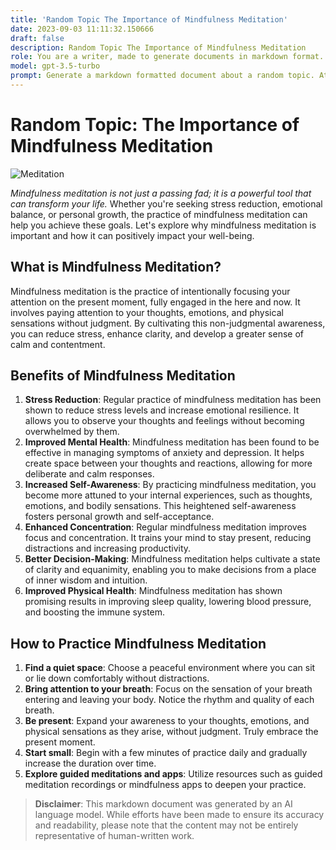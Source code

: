 ```yaml
---
title: 'Random Topic The Importance of Mindfulness Meditation'
date: 2023-09-03 11:11:32.150666
draft: false
description: Random Topic The Importance of Mindfulness Meditation
role: You are a writer, made to generate documents in markdown format. It is very important that all of the documents you generate are in valid markdown format.
model: gpt-3.5-turbo
prompt: Generate a markdown formatted document about a random topic. At the bottom, include a disclaimer explaining that the document was generated by you. The first line of the document should be the title. Make sure that the entire document is in proper markdown format, using a mix of various tags to make the document visually appealing.
---
```


# Random Topic: The Importance of Mindfulness Meditation

![Meditation](https://images.unsplash.com/photo-1556155094-44f6112e6556?ixid=MnwxMjA3fDB8MHxzZWFyY2h8MjZ8fG1pdGVkfGVufDB8fDB8fA%3D%3D&ixlib=rb-1.2.1&auto=format&fit=crop&w=500&q=60)

*Mindfulness meditation is not just a passing fad; it is a powerful tool that can transform your life.* Whether you're seeking stress reduction, emotional balance, or personal growth, the practice of mindfulness meditation can help you achieve these goals. Let's explore why mindfulness meditation is important and how it can positively impact your well-being.

## What is Mindfulness Meditation?

Mindfulness meditation is the practice of intentionally focusing your attention on the present moment, fully engaged in the here and now. It involves paying attention to your thoughts, emotions, and physical sensations without judgment. By cultivating this non-judgmental awareness, you can reduce stress, enhance clarity, and develop a greater sense of calm and contentment.

## Benefits of Mindfulness Meditation

1. **Stress Reduction**: Regular practice of mindfulness meditation has been shown to reduce stress levels and increase emotional resilience. It allows you to observe your thoughts and feelings without becoming overwhelmed by them.
2. **Improved Mental Health**: Mindfulness meditation has been found to be effective in managing symptoms of anxiety and depression. It helps create space between your thoughts and reactions, allowing for more deliberate and calm responses.
3. **Increased Self-Awareness**: By practicing mindfulness meditation, you become more attuned to your internal experiences, such as thoughts, emotions, and bodily sensations. This heightened self-awareness fosters personal growth and self-acceptance.
4. **Enhanced Concentration**: Regular mindfulness meditation improves focus and concentration. It trains your mind to stay present, reducing distractions and increasing productivity.
5. **Better Decision-Making**: Mindfulness meditation helps cultivate a state of clarity and equanimity, enabling you to make decisions from a place of inner wisdom and intuition.
6. **Improved Physical Health**: Mindfulness meditation has shown promising results in improving sleep quality, lowering blood pressure, and boosting the immune system.

## How to Practice Mindfulness Meditation

1. **Find a quiet space**: Choose a peaceful environment where you can sit or lie down comfortably without distractions.
2. **Bring attention to your breath**: Focus on the sensation of your breath entering and leaving your body. Notice the rhythm and quality of each breath.
3. **Be present**: Expand your awareness to your thoughts, emotions, and physical sensations as they arise, without judgment. Truly embrace the present moment.
4. **Start small**: Begin with a few minutes of practice daily and gradually increase the duration over time.
5. **Explore guided meditations and apps**: Utilize resources such as guided meditation recordings or mindfulness apps to deepen your practice.

> **Disclaimer**: This markdown document was generated by an AI language model. While efforts have been made to ensure its accuracy and readability, please note that the content may not be entirely representative of human-written work.